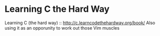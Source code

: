 # Learning C the Hard Way 
Learning C (the hard way) :: http://c.learncodethehardway.org/book/
Also using it as an opporunity to work out those Vim muscles

